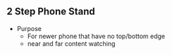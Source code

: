 ## 2 Step Phone Stand

* Purpose
  * For newer phone that have no top/bottom edge
  * near and far content watching
